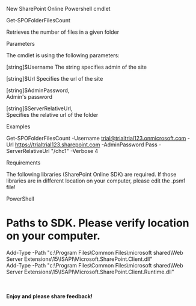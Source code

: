New SharePoint Online Powershell cmdlet

 

Get-SPOFolderFilesCount

Retrieves the number of files in a given folder 

 

Parameters

The cmdlet is using the following parameters:

 [string]$Username
The string specifies admin of the site

[string]$Url
Specifies the url of the site

[string]$AdminPassword,       
Admin's password

[string]$ServerRelativeUrl,      
Specifies the relative url of the folder

 

 

 

 

Examples 

 

Get-SPOFolderFilesCount -Username trial@trialtrial123.onmicrosoft.com -Url https://trialtrial123.sharepoint.com -AdminPassword Pass -ServerRelativeUrl "/chc1" -Verbose
4



 

 

 

 

Requirements

 

The following libraries (SharePoint Online SDK) are required. If those libraries are in different location on your computer, please edit the .psm1 file!

 

PowerShell
# Paths to SDK. Please verify location on your computer.  
Add-Type -Path "c:\Program Files\Common Files\microsoft shared\Web Server Extensions\15\ISAPI\Microsoft.SharePoint.Client.dll"   
Add-Type -Path "c:\Program Files\Common Files\microsoft shared\Web Server Extensions\15\ISAPI\Microsoft.SharePoint.Client.Runtime.dll"  
 
 

 

 

<br/><br/>
<b>Enjoy and please share feedback!</b>